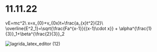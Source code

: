 # 11.11.22

vE=mc^2\\
x=x_{0}+v_{0x}t+\frac{a_{x}t^2}{2}\\
\overline{E^2_1}=\sqrt{\frac{Fa^{x-1}}{(x-1)\cdot x}} + \alpha^{\frac{1}{3}}_1+\beta^{\frac{2}{3}}_2


![lagrida_latex_editor (12)](https://user-images.githubusercontent.com/115761497/201249836-f4eafdc2-7b6a-4240-917f-16d747992128.png)
